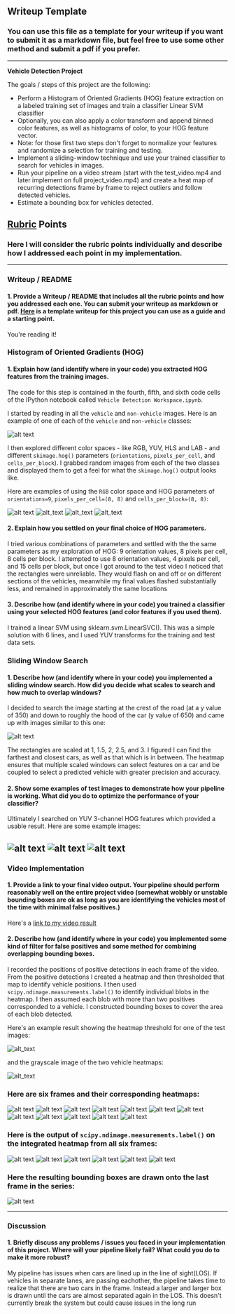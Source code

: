 ## Writeup Template
### You can use this file as a template for your writeup if you want to submit it as a markdown file, but feel free to use some other method and submit a pdf if you prefer.

---

**Vehicle Detection Project**

The goals / steps of this project are the following:

* Perform a Histogram of Oriented Gradients (HOG) feature extraction on a labeled training set of images and train a classifier Linear SVM classifier
* Optionally, you can also apply a color transform and append binned color features, as well as histograms of color, to your HOG feature vector. 
* Note: for those first two steps don't forget to normalize your features and randomize a selection for training and testing.
* Implement a sliding-window technique and use your trained classifier to search for vehicles in images.
* Run your pipeline on a video stream (start with the test_video.mp4 and later implement on full project_video.mp4) and create a heat map of recurring detections frame by frame to reject outliers and follow detected vehicles.
* Estimate a bounding box for vehicles detected.

[//]: # (Image References)
[image1]: ./examples/car_not_car.png
[image2.1]: ./output_images/sample_vehicle_HOG.jpg
[image2]: ./output_images/sample_vehicle.jpg
[image3.1]: ./output_images/sample_non_vehicle_HOG.jpg
[image3]:  ./output_images/sample_non_vehicle.jpg
[image4]: ./output_images/test4.jpg
[image5]: ./output_images/test1.jpg
[image5.1]: ./output_images/test3.jpg
[image5.2]: ./output_images/test5.jpg
[image5.3]: ./output_images/test1_heatmap_thresholded.jpg
[image5.4]: ./output_images/test1_heatmap_grayscale.jpg
[image6]: ./output_images/test1.jpg
[image6.1]: ./output_images/test1_heatmap.jpg
[image6.2]: ./output_images/test2.jpg
[image6.3]: ./output_images/test2_heatmap.jpg
[image6.4]: ./output_images/test3.jpg
[image6.5]: ./output_images/test3_heatmap.jpg
[image6.6]: ./output_images/test4.jpg
[image6.7]: ./output_images/test4_heatmap.jpg
[image6.8]: ./output_images/test5.jpg
[image6.9]: ./output_images/test5_heatmap.jpg
[image6.10]: ./output_images/test6.jpg
[image6.11]: ./output_images/test6_heatmap.jpg
[image7]: ./output_images/test1_heatmap_grayscale.jpg
[image7.1]: ./output_images/test2_heatmap_grayscale.jpg
[image7.2]: ./output_images/test3_heatmap_grayscale.jpg
[image7.3]: ./output_images/test4_heatmap_grayscale.jpg
[image7.4]: ./output_images/test5_heatmap_grayscale.jpg
[image7.5]: ./output_images/test6_heatmap_grayscale.jpg
[image8]: ./output_images/test1_processed.jpg
[video1]: ./project_video_out_YUV.mp4

## [Rubric](https://review.udacity.com/#!/rubrics/513/view) Points
### Here I will consider the rubric points individually and describe how I addressed each point in my implementation.  

---
### Writeup / README

#### 1. Provide a Writeup / README that includes all the rubric points and how you addressed each one.  You can submit your writeup as markdown or pdf.  [Here](https://github.com/udacity/CarND-Vehicle-Detection/blob/master/writeup_template.md) is a template writeup for this project you can use as a guide and a starting point.  

You're reading it!

### Histogram of Oriented Gradients (HOG)

#### 1. Explain how (and identify where in your code) you extracted HOG features from the training images.

The code for this step is contained in the fourth, fifth, and sixth code cells of the IPython notebook called `Vehicle Detection Workspace.ipynb`.  

I started by reading in all the `vehicle` and `non-vehicle` images.  Here is an example of one of each of the `vehicle` and `non-vehicle` classes:

![alt text][image1]

I then explored different color spaces - like RGB, YUV, HLS and LAB - and different `skimage.hog()` parameters (`orientations`, `pixels_per_cell`, and `cells_per_block`).  I grabbed random images from each of the two classes and displayed them to get a feel for what the `skimage.hog()` output looks like.

Here are examples of using the `RGB` color space and HOG parameters of `orientations=9`, `pixels_per_cell=(8, 8)` and `cells_per_block=(8, 8)`:


![alt text][image2]
![alt_text][image2.1]
![alt_text][image3]
![alt_text][image3.1]

#### 2. Explain how you settled on your final choice of HOG parameters.

I tried various combinations of parameters and settled with the the same parameters as my exploration of HOG: 9 orientation values, 8 pixels per cell, 8 cells per block. I attempted to use 8 orientation values, 4 pixels per cell, and 15 cells per block, but once I got around to the test video I noticed that the rectangles were unreliable. They would flash on and off or on different sections of the vehicles, meanwhile my final values flashed substantially less, and remained in approximately the same locations

#### 3. Describe how (and identify where in your code) you trained a classifier using your selected HOG features (and color features if you used them).

I trained a linear SVM using sklearn.svm.LinearSVC(). This was a simple solution with 6 lines, and I used YUV transforms for the training and test data sets.

### Sliding Window Search

#### 1. Describe how (and identify where in your code) you implemented a sliding window search.  How did you decide what scales to search and how much to overlap windows?

I decided to search the image starting at the crest of the road (at a y value of 350) and down to roughly the hood of the car (y value of 650) and came up with images similar to this one:

![alt text][image4]

The rectangles are scaled at 1, 1.5, 2, 2.5, and 3. I figured I can find the farthest and closest cars, as well as that which is in between. The heatmap ensures that multiple scaled windows can select features on a car and be coupled to select a predicted vehicle with greater precision and accuracy.

#### 2. Show some examples of test images to demonstrate how your pipeline is working.  What did you do to optimize the performance of your classifier?

Ultimately I searched on YUV 3-channel HOG features which provided a usable result.  Here are some example images:

![alt text][image5]
![alt text][image5.1]
![alt text][image5.2]
---

### Video Implementation

#### 1. Provide a link to your final video output.  Your pipeline should perform reasonably well on the entire project video (somewhat wobbly or unstable bounding boxes are ok as long as you are identifying the vehicles most of the time with minimal false positives.)
Here's a [link to my video result](./output_videos/project_video.mp4)


#### 2. Describe how (and identify where in your code) you implemented some kind of filter for false positives and some method for combining overlapping bounding boxes.

I recorded the positions of positive detections in each frame of the video.  From the positive detections I created a heatmap and then thresholded that map to identify vehicle positions.  I then used `scipy.ndimage.measurements.label()` to identify individual blobs in the heatmap.  I then assumed each blob with more than two positives corresponded to a vehicle.  I constructed bounding boxes to cover the area of each blob detected. 

Here's an example result showing the heatmap threshold for one of the test images:

![alt_text][image5.3]

and the grayscale image of the two vehicle heatmaps:

![alt_text][image5.4]


### Here are six frames and their corresponding heatmaps:

![alt text][image6]
![alt text][image6.1]
![alt text][image6.2]
![alt text][image6.3]
![alt text][image6.4]
![alt text][image6.5]
![alt text][image6.6]
![alt text][image6.7]
![alt text][image6.8]
![alt text][image6.9]
![alt text][image6.10]
![alt text][image6.11]


### Here is the output of `scipy.ndimage.measurements.label()` on the integrated heatmap from all six frames:
![alt text][image7]
![alt text][image7.1]
![alt text][image7.2]
![alt text][image7.3]
![alt text][image7.4]
![alt text][image7.5]

### Here the resulting bounding boxes are drawn onto the last frame in the series:
![alt text][image8]

---

### Discussion

#### 1. Briefly discuss any problems / issues you faced in your implementation of this project.  Where will your pipeline likely fail?  What could you do to make it more robust?

My pipeline has issues when cars are lined up in the line of sight(LOS). If vehicles in separate lanes, are passing eachother, the pipeline takes time to realize that there are two cars in the frame. Instead a larger and larger box is drawn until the cars are almost separated again in the LOS. This doesn't currently break the system but could cause issues in the long run

